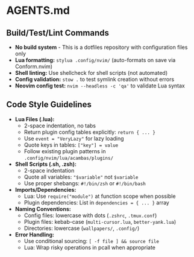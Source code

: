 # AGENTS.md

## Build/Test/Lint Commands

- **No build system** - This is a dotfiles repository with configuration files only
- **Lua formatting:** `stylua .config/nvim/` (auto-formats on save via Conform.nvim)
- **Shell linting:** Use shellcheck for shell scripts (not automated)
- **Config validation:** `stow .` to test symlink creation without errors
- **Neovim config test:** `nvim --headless -c 'qa'` to validate Lua syntax

## Code Style Guidelines

- **Lua Files (.lua):**
  - 2-space indentation, no tabs
  - Return plugin config tables explicitly: `return { ... }`
  - Use `event = "VeryLazy"` for lazy loading
  - Quote keys in tables: `["key"] = value`
  - Follow existing plugin patterns in `.config/nvim/lua/acambas/plugins/`
- **Shell Scripts (.sh, .zsh):**
  - 2-space indentation
  - Quote all variables: `"$variable"` not `$variable`
  - Use proper shebangs: `#!/bin/zsh` or `#!/bin/bash`
- **Imports/Dependencies:**
  - Lua: Use `require("module")` at function scope when possible
  - Plugin dependencies: List in `dependencies = { ... }` array
- **Naming Conventions:**
  - Config files: lowercase with dots (`.zshrc`, `.tmux.conf`)
  - Plugin files: kebab-case (`multi-cursor.lua`, `better-yank.lua`)
  - Directories: lowercase (`wallpapers/`, `.config/`)
- **Error Handling:**
  - Use conditional sourcing: `[ -f file ] && source file`
  - Lua: Wrap risky operations in pcall when appropriate